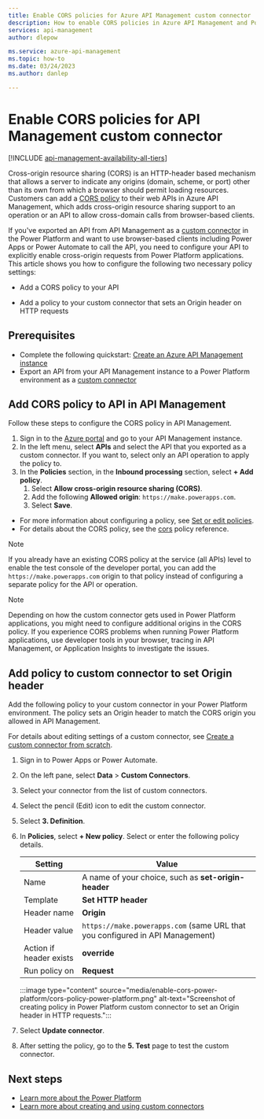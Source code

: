 ```yaml
---
title: Enable CORS policies for Azure API Management custom connector 
description: How to enable CORS policies in Azure API Management and Power Platform to test and use a custom connector from Power Platform applications.
services: api-management
author: dlepow

ms.service: azure-api-management
ms.topic: how-to
ms.date: 03/24/2023
ms.author: danlep

---
```

# Enable CORS policies for API Management custom connector 

[!INCLUDE [api-management-availability-all-tiers](../../includes/api-management-availability-all-tiers.md)]

Cross-origin resource sharing (CORS) is an HTTP-header based mechanism that allows a server to indicate any origins (domain, scheme, or port) other than its own from which a browser should permit loading resources. Customers can add a [CORS policy](cors-policy.md) to their web APIs in Azure API Management, which adds cross-origin resource sharing support to an operation or an API to allow cross-domain calls from browser-based clients.

If you've exported an API from API Management as a [custom connector](export-api-power-platform.md) in the Power Platform and want to use browser-based clients including Power Apps or Power Automate to call the API, you need to configure your API to explicitly enable cross-origin requests from Power Platform applications. This article shows you how to configure the following two necessary policy settings:

* Add a CORS policy to your API

* Add a policy to your custom connector that sets an Origin header on HTTP requests

## Prerequisites 

+ Complete the following quickstart: [Create an Azure API Management instance](get-started-create-service-instance.md)
+ Export an API from your API Management instance to a Power Platform environment as a [custom connector](export-api-power-platform.md)

## Add CORS policy to API in API Management

Follow these steps to configure the CORS policy in API Management.

1. Sign in to the [Azure portal](https://portal.azure.com) and go to your API Management instance.
1. In the left menu, select **APIs** and select the API that you exported as a custom connector. If you want to, select only an API operation to apply the policy to.
1. In the **Policies** section, in the **Inbound processing** section, select **+ Add policy**.
    1. Select **Allow cross-origin resource sharing (CORS)**.
    1. Add the following **Allowed origin**: `https://make.powerapps.com`.
    1. Select **Save**.

* For more information about configuring a policy, see [Set or edit policies](set-edit-policies.md).
* For details about the CORS policy, see the [cors](cors-policy.md) policy reference.

> [!NOTE]
> If you already have an existing CORS policy at the service (all APIs) level to enable the test console of the developer portal, you can add the `https://make.powerapps.com` origin to that policy instead of configuring a separate policy for the API or operation. 

> [!NOTE]
> Depending on how the custom connector gets used in Power Platform applications, you might need to configure additional origins in the CORS policy. If you experience CORS problems when running Power Platform applications, use developer tools in your browser, tracing in API Management, or Application Insights to investigate the issues.


## Add policy to custom connector to set Origin header

Add the following policy to your custom connector in your Power Platform environment. The policy sets an Origin header to match the CORS origin you allowed in API Management.

For details about editing settings of a custom connector, see [Create a custom connector from scratch](/connectors/custom-connectors/define-blank).

1. Sign in to Power Apps or Power Automate.
1. On the left pane, select **Data** > **Custom Connectors**. 
1. Select your connector from the list of custom connectors.
1. Select the pencil (Edit) icon to edit the custom connector. 
1. Select **3. Definition**.
1. In **Policies**, select **+ New policy**. Select or enter the following policy details.

    
    |Setting  |Value  |
    |---------|---------|
    |Name     |  A name of your choice, such as **set-origin-header**       |
    |Template     | **Set HTTP header**  |
    |Header name     | **Origin**        |
    |Header value     |    `https://make.powerapps.com` (same URL that you configured in API Management)     |
    |Action if header exists     |  **override**        |
    |Run policy on     |  **Request**        |

    :::image type="content" source="media/enable-cors-power-platform/cors-policy-power-platform.png" alt-text="Screenshot of creating policy in Power Platform custom connector to set an Origin header in HTTP requests.":::

1. Select **Update connector**.

1. After setting the policy, go to the **5. Test** page to test the custom connector.

## Next steps

* [Learn more about the Power Platform](https://powerplatform.microsoft.com/)
* [Learn more about creating and using custom connectors](/connectors/custom-connectors/)
